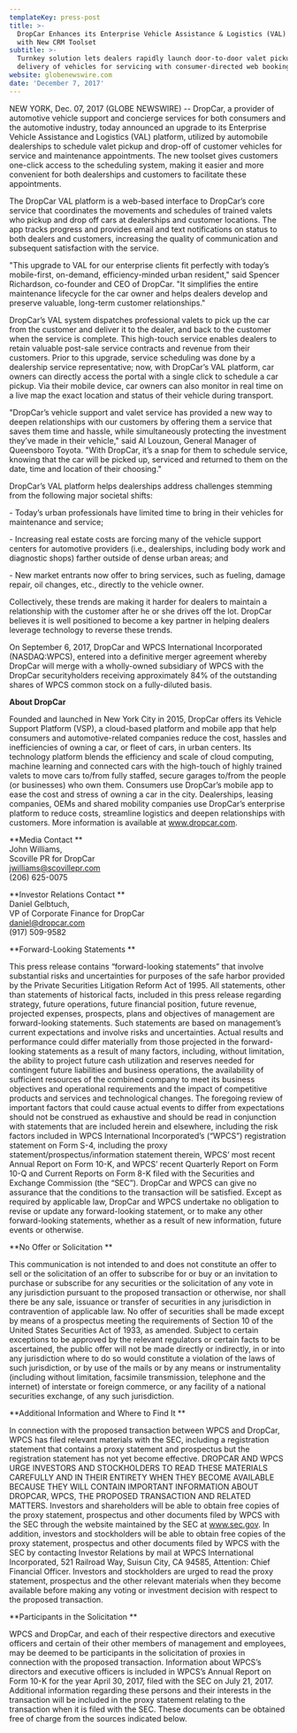 ```yaml
---
templateKey: press-post
title: >-
  DropCar Enhances its Enterprise Vehicle Assistance & Logistics (VAL) Platform
  with New CRM Toolset
subtitle: >-
  Turnkey solution lets dealers rapidly launch door-to-door valet pickup and
  delivery of vehicles for servicing with consumer-directed web booking
website: globenewswire.com
date: 'December 7, 2017'
---
```

NEW YORK, Dec. 07, 2017 (GLOBE NEWSWIRE) -- DropCar, a provider of automotive vehicle support and concierge services for both consumers and the automotive industry, today announced an upgrade to its Enterprise Vehicle Assistance and Logistics (VAL) platform, utilized by automobile dealerships to schedule valet pickup and drop-off of customer vehicles for service and maintenance appointments. The new toolset gives customers one-click access to the scheduling system, making it easier and more convenient for both dealerships and customers to facilitate these appointments.

The DropCar VAL platform is a web-based interface to DropCar’s core service that coordinates the movements and schedules of trained valets who pickup and drop off cars at dealerships and customer locations. The app tracks progress and provides email and text notifications on status to both dealers and customers, increasing the quality of communication and subsequent satisfaction with the service. 

"This upgrade to VAL for our enterprise clients fit perfectly with today’s mobile-first, on-demand, efficiency-minded urban resident," said Spencer Richardson, co-founder and CEO of DropCar. "It simplifies the entire maintenance lifecycle for the car owner and helps dealers develop and preserve valuable, long-term customer relationships."

DropCar’s VAL system dispatches professional valets to pick up the car from the customer and deliver it to the dealer, and back to the customer when the service is complete. This high-touch service enables dealers to retain valuable post-sale service contracts and revenue from their customers. Prior to this upgrade, service scheduling was done by a dealership service representative; now, with DropCar’s VAL platform, car owners can directly access the portal with a single click to schedule a car pickup. Via their mobile device, car owners can also monitor in real time on a live map the exact location and status of their vehicle during transport.

"DropCar’s vehicle support and valet service has provided a new way to deepen relationships with our customers by offering them a service that saves them time and hassle, while simultaneously protecting the investment they’ve made in their vehicle," said Al Louzoun, General Manager of Queensboro Toyota. "With DropCar, it’s a snap for them to schedule service, knowing that the car will be picked up, serviced and returned to them on the date, time and location of their choosing."

DropCar’s VAL platform helps dealerships address challenges stemming from the following major societal shifts:

\- Today’s urban professionals have limited time to bring in their vehicles for maintenance and service;

\- Increasing real estate costs are forcing many of the vehicle support centers for automotive providers (i.e., dealerships, including body work and diagnostic shops) farther outside of dense urban areas; and

\- New market entrants now offer to bring services, such as fueling, damage repair, oil changes, etc., directly to the vehicle owner.

Collectively, these trends are making it harder for dealers to maintain a relationship with the customer after he or she drives off the lot. DropCar believes it is well positioned to become a key partner in helping dealers leverage technology to reverse these trends.

On September 6, 2017, DropCar and WPCS International Incorporated (NASDAQ:WPCS), entered into a definitive merger agreement whereby DropCar will merge with a wholly-owned subsidiary of WPCS with the DropCar securityholders receiving approximately 84% of the outstanding shares of WPCS common stock on a fully-diluted basis.

**About DropCar**

Founded and launched in New York City in 2015, DropCar offers its Vehicle Support Platform (VSP), a cloud-based platform and mobile app that help consumers and automotive-related companies reduce the cost, hassles and inefficiencies of owning a car, or fleet of cars, in urban centers. Its technology platform blends the efficiency and scale of cloud computing, machine learning and connected cars with the high-touch of highly trained valets to move cars to/from fully staffed, secure garages to/from the people (or businesses) who own them. Consumers use DropCar’s mobile app to ease the cost and stress of owning a car in the city. Dealerships, leasing companies, OEMs and shared mobility companies use DropCar’s enterprise platform to reduce costs, streamline logistics and deepen relationships with customers. More information is available at www.dropcar.com. 

**Media Contact
**\
John Williams, 
\
Scoville PR for DropCar
\
jwilliams@scovillepr.com\
(206) 625-0075 


**Investor Relations Contact
**\
Daniel Gelbtuch, 
\
VP of Corporate Finance for DropCar
\
daniel@dropcar.com 
\
(917) 509-9582


**Forward-Looking Statements 
**

This press release contains “forward-looking statements” that involve substantial risks and uncertainties for purposes of the safe harbor provided by the Private Securities Litigation Reform Act of 1995. All statements, other than statements of historical facts, included in this press release regarding strategy, future operations, future financial position, future revenue, projected expenses, prospects, plans and objectives of management are forward-looking statements. Such statements are based on management’s current expectations and involve risks and uncertainties. Actual results and performance could differ materially from those projected in the forward-looking statements as a result of many factors, including, without limitation, the ability to project future cash utilization and reserves needed for contingent future liabilities and business operations, the availability of sufficient resources of the combined company to meet its business objectives and operational requirements and the impact of competitive products and services and technological changes. The foregoing review of important factors that could cause actual events to differ from expectations should not be construed as exhaustive and should be read in conjunction with statements that are included herein and elsewhere, including the risk factors included in WPCS International Incorporated’s (“WPCS”) registration statement on Form S-4, including the proxy statement/prospectus/information statement therein, WPCS’ most recent Annual Report on Form 10-K, and WPCS’ recent Quarterly Report on Form 10-Q and Current Reports on Form 8-K filed with the Securities and Exchange Commission (the “SEC”). DropCar and WPCS can give no assurance that the conditions to the transaction will be satisfied. Except as required by applicable law, DropCar and WPCS undertake no obligation to revise or update any forward-looking statement, or to make any other forward-looking statements, whether as a result of new information, future events or otherwise. 

**No Offer or Solicitation 
**

This communication is not intended to and does not constitute an offer to sell or the solicitation of an offer to subscribe for or buy or an invitation to purchase or subscribe for any securities or the solicitation of any vote in any jurisdiction pursuant to the proposed transaction or otherwise, nor shall there be any sale, issuance or transfer of securities in any jurisdiction in contravention of applicable law. No offer of securities shall be made except by means of a prospectus meeting the requirements of Section 10 of the United States Securities Act of 1933, as amended. Subject to certain exceptions to be approved by the relevant regulators or certain facts to be ascertained, the public offer will not be made directly or indirectly, in or into any jurisdiction where to do so would constitute a violation of the laws of such jurisdiction, or by use of the mails or by any means or instrumentality (including without limitation, facsimile transmission, telephone and the internet) of interstate or foreign commerce, or any facility of a national securities exchange, of any such jurisdiction. 

**Additional Information and Where to Find It 
**

In connection with the proposed transaction between WPCS and DropCar, WPCS has filed relevant materials with the SEC, including a registration statement that contains a proxy statement and prospectus but the registration statement has not yet become effective. DROPCAR AND WPCS URGE INVESTORS AND STOCKHOLDERS TO READ THESE MATERIALS CAREFULLY AND IN THEIR ENTIRETY WHEN THEY BECOME AVAILABLE BECAUSE THEY WILL CONTAIN IMPORTANT INFORMATION ABOUT DROPCAR, WPCS, THE PROPOSED TRANSACTION AND RELATED MATTERS. Investors and shareholders will be able to obtain free copies of the proxy statement, prospectus and other documents filed by WPCS with the SEC through the website maintained by the SEC at www.sec.gov. In addition, investors and stockholders will be able to obtain free copies of the proxy statement, prospectus and other documents filed by WPCS with the SEC by contacting Investor Relations by mail at WPCS International Incorporated, 521 Railroad Way, Suisun City, CA 94585, Attention: Chief Financial Officer. Investors and stockholders are urged to read the proxy statement, prospectus and the other relevant materials when they become available before making any voting or investment decision with respect to the proposed transaction. 

**Participants in the Solicitation 
**

WPCS and DropCar, and each of their respective directors and executive officers and certain of their other members of management and employees, may be deemed to be participants in the solicitation of proxies in connection with the proposed transaction. Information about WPCS’s directors and executive officers is included in WPCS’s Annual Report on Form 10-K for the year April 30, 2017, filed with the SEC on July 21, 2017. Additional information regarding these persons and their interests in the transaction will be included in the proxy statement relating to the transaction when it is filed with the SEC. These documents can be obtained free of charge from the sources indicated below.
